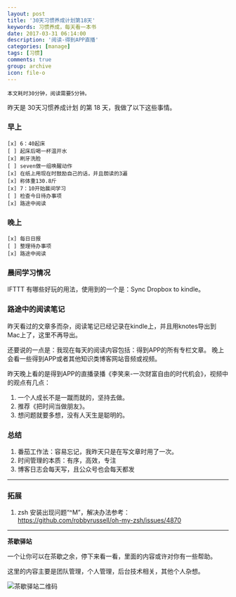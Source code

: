 ```yaml
---
layout: post
title: '30天习惯养成计划第18天'
keywords: 习惯养成，每天看一本书
date: 2017-03-31 06:14:00
description: '阅读-得到APP直播'
categories: [manage]
tags: [习惯]
comments: true
group: archive
icon: file-o
---
```


	本文耗时30分钟，阅读需要5分钟。

<!--more-->

昨天是 30天习惯养成计划 的第 18 天，我做了以下这些事情。

### 早上 ###

	[x] 6：40起床
	[ ] 起床后喝一杯温开水
	[x] 刷牙洗脸
	[ ] seven做一组唤醒动作
	[x] 在纸上用现在时鼓励自己的话，并且朗读的3遍
	[x] 称体重130.8斤
	[x] 7：10开始晨间学习
	[ ] 检查今日待办事项
	[x] 路途中阅读

### 晚上 ###

	[x] 每日日报
	[ ] 整理待办事项
	[x] 路途中阅读

### 晨间学习情况 ###

IFTTT 有哪些好玩的用法，使用到的一个是：Sync Dropbox to kindle。

### 路途中的阅读笔记 ###

昨天看过的文章多而杂，阅读笔记已经记录在kindle上，并且用knotes导出到Mac上了，这里不再导出。

还要说的一点是：我现在每天的阅读内容包括：得到APP的所有专栏文章。
晚上会看一些得到APP或者其他知识类博客网站音频或视频。

昨天晚上看的是得到APP的直播录播《李笑来-一次财富自由的时代机会》，视频中的观点有几点：

1. 一个人成长不是一蹴而就的，坚持去做。
2. 推荐《把时间当做朋友》。
3. 想问题就要多想，没有人天生是聪明的。

### 总结 ###

1. 番茄工作法：容易忘记，我昨天只是在写文章时用了一次。
2. 时间管理的本质：有序，高效，专注
3. 博客日志会每天写，且公众号也会每天都发

----

### 拓展 ###

1. zsh 安装出现问题“^M”，解决办法参考：https://github.com/robbyrussell/oh-my-zsh/issues/4870

----

**茶歇驿站**

一个让你可以在茶歇之余，停下来看一看，里面的内容或许对你有一些帮助。

这里的内容主要是团队管理，个人管理，后台技术相关，其他个人杂想。

![茶歇驿站二维码](http://ww4.sinaimg.cn/large/824dcde4gw1f358o5j022j20by0bywf8.jpg)
